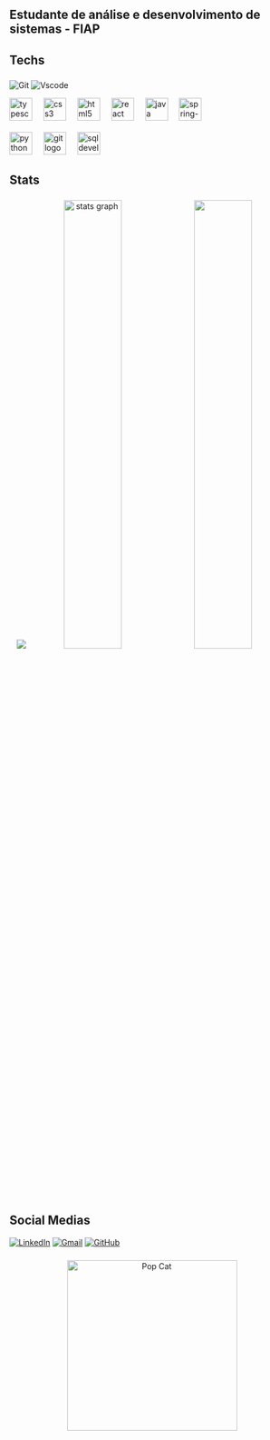 <h2 align="left">Estudante de análise e desenvolvimento de sistemas - FIAP</h2>

###

<h2 align="left">Techs</h2>

###
![Git](https://img.shields.io/badge/GIT-E44C30?style=for-the-badge&logo=git&logoColor=white)
![Vscode](https://img.shields.io/badge/Vscode-007ACC?style=for-the-badge&logo=visual-studio-code&logoColor=white)
<div align="left">
  <img src="https://cdn.jsdelivr.net/gh/devicons/devicon/icons/typescript/typescript-original.svg" height="40" alt="typescript logo" />
  <img width="12" />
  <img src="https://cdn.jsdelivr.net/gh/devicons/devicon/icons/css3/css3-original.svg" height="40" alt="css3 logo" />
  <img width="12" />
  <img src="https://cdn.jsdelivr.net/gh/devicons/devicon/icons/html5/html5-original.svg" height="40" alt="html5 logo" />
  <img width="12" />
  <img src="https://cdn.jsdelivr.net/gh/devicons/devicon/icons/react/react-original.svg" height="40" alt="react logo" />
  <img width="12" />
  <img src="https://cdn.jsdelivr.net/gh/devicons/devicon/icons/java/java-original.svg" height="40" alt="java logo" />
  <img width="12" />
  <img src="https://cdn.jsdelivr.net/gh/devicons/devicon@latest/icons/spring/spring-original-wordmark.svg" height="40" alt="spring-logo"/>
</div>
<br>
<div align="left">
  <img src="https://cdn.jsdelivr.net/gh/devicons/devicon/icons/python/python-original.svg" height="40" alt="python logo" />
  <img width="12" />
  <img src="https://cdn.jsdelivr.net/gh/devicons/devicon/icons/git/git-original.svg" height="40" alt="git logo" />
  <img width="12"/>
  <img src="https://cdn.jsdelivr.net/gh/devicons/devicon@latest/icons/sqldeveloper/sqldeveloper-original.svg" height="40" alt="sqldeveloper-logo"/>
</div>
          

  
          

###

<h2 align="left">Stats</h2>

###

<div align="center">
  <img src="https://github-readme-streak-stats.herokuapp.com?user=Guimaraes131&theme=transparent" />
  <img src="https://github-readme-stats.vercel.app/api?username=Guimaraes131&show_icons=true&disable_animations=false&theme=transparent&locale=en&order=1&rank_icon=github" width="45%" alt="stats graph"  />
  <img src="https://github-readme-stats.vercel.app/api/top-langs?username=Guimaraes131&locale=en&hide_title=false&layout=compact&langs_count=4&theme=transparent&hide_border=false&order=2" width="45%" />
</div>

###

<h2 align="left">Social Medias</h2>

[![LinkedIn](https://img.shields.io/badge/LinkedIn-0077B5?style=for-the-badge&logo=linkedin&logoColor=white)](https://www.linkedin.com/in/guilherme-guimar%C3%A3es-407912301/)
[![Gmail](https://img.shields.io/badge/Gmail-333333?style=for-the-badge&logo=gmail&logoColor=red)](mailto:guilhermegpereira26@hotmail.com)
[![GitHub](https://img.shields.io/badge/GitHub-100000?style=for-the-badge&logo=github&logoColor=white)](https://github.com/Guimaraes131)
###

<p align="center">
  <img src="https://media.tenor.com/ue2efvDNTu0AAAAC/pop-cat-cat-meme.gif" alt="Pop Cat" width="300"/>
</p>
